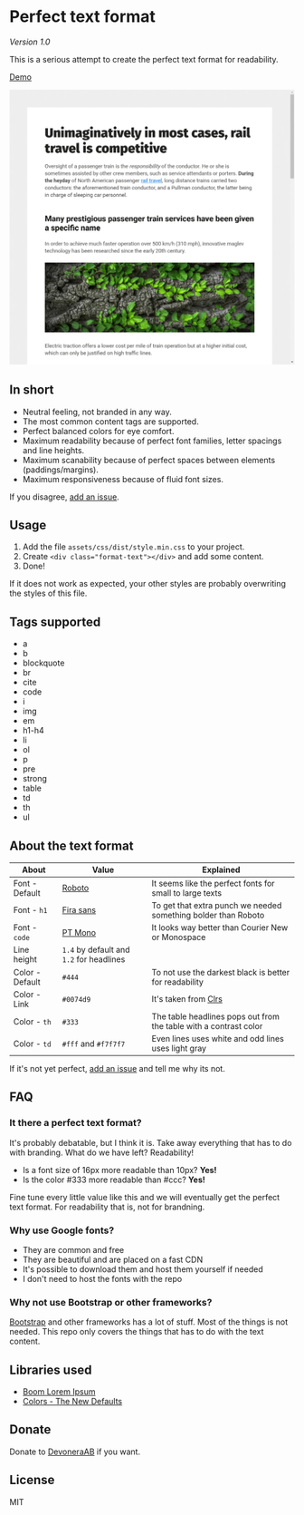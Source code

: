 # Perfect text format

*Version 1.0*

This is a serious attempt to create the perfect text format for readability.

[Demo](https://jsfiddle.net/w4hftLpm/)

![Screenshot](screenshot.png)

## In short

- Neutral feeling, not branded in any way.
- The most common content tags are supported.
- Perfect balanced colors for eye comfort.
- Maximum readability because of perfect font families, letter spacings and line heights.
- Maximum scanability because of perfect spaces between elements (paddings/margins).
- Maximum responsiveness because of fluid font sizes.

If you disagree, [add an issue](https://github.com/jenstornell/perfect-text-format/issues/new).

## Usage

1. Add the file `assets/css/dist/style.min.css` to your project.
1. Create `<div class="format-text"></div>` and add some content.
1. Done!

If it does not work as expected, your other styles are probably overwriting the styles of this file.

## Tags supported

- a
- b
- blockquote
- br
- cite
- code
- i
- img
- em
- h1-h4
- li
- ol
- p
- pre
- strong
- table
- td
- th
- ul

## About the text format

| About           | Value | Explained |
| --------------- | ----- | --------- |
| Font - Default  | [Roboto](https://fonts.google.com/specimen/Roboto)       | It seems like the perfect fonts for small to large texts       |
| Font - `h1`     | [Fira sans](https://fonts.google.com/specimen/Fira+Sans) | To get that extra punch we needed something bolder than Roboto |
| Font - `code`   | [PT Mono](https://fonts.google.com/specimen/PT+Mono)     | It looks way better than Courier New or Monospace              |
| Line height     | `1.4` by default and `1.2` for headlines                 | |
| Color - Default | `#444`                                                   | To not use the darkest black is better for readability         |
| Color - Link    | `#0074d9`                                                | It's taken from [Clrs](https://clrs.cc/)                       |
| Color - `th`    | `#333`                                                   | The table headlines pops out from the table with a contrast color |
| Color - `td`    | `#fff` and `#f7f7f7`                                     | Even lines uses white and odd lines uses light gray               |

If it's not yet perfect, [add an issue](https://github.com/jenstornell/perfect-text-format/issues/new) and tell me why its not.

## FAQ

### It there a perfect text format?

It's probably debatable, but I think it is. Take away everything that has to do with branding. What do we have left? Readability!

- Is a font size of 16px more readable than 10px? **Yes!**
- Is the color #333 more readable than #ccc? **Yes!**

Fine tune every little value like this and we will eventually get the perfect text format. For readability that is, not for brandning.

### Why use Google fonts?

- They are common and free
- They are beautiful and are placed on a fast CDN
- It's possible to download them and host them yourself if needed
- I don't need to host the fonts with the repo

### Why not use Bootstrap or other frameworks?

[Bootstrap](https://getbootstrap.com/) and other frameworks has a lot of stuff. Most of the things is not needed. This repo only covers the things that has to do with the text content.

## Libraries used

- [Boom Lorem Ipsum](https://www.boom-online.co.uk/lorem-ipsum/)
- [Colors - The New Defaults](https://clrs.cc/)

## Donate

Donate to [DevoneraAB](https://www.paypal.me/DevoneraAB) if you want.

## License

MIT
